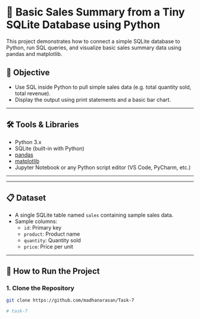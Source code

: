 # 🧾 Basic Sales Summary from a Tiny SQLite Database using Python

This project demonstrates how to connect a simple SQLite database to Python, run SQL queries, and visualize basic sales summary data using pandas and matplotlib.

## 📌 Objective

- Use SQL inside Python to pull simple sales data (e.g. total quantity sold, total revenue).
- Display the output using print statements and a basic bar chart.

---

## 🛠 Tools & Libraries

- Python 3.x
- SQLite (built-in with Python)
- [pandas](https://pandas.pydata.org/)
- [matplotlib](https://matplotlib.org/)
- Jupyter Notebook or any Python script editor (VS Code, PyCharm, etc.)

---


---

## 📋 Dataset

- A single SQLite table named `sales` containing sample sales data.
- Sample columns:
  - `id`: Primary key
  - `product`: Product name
  - `quantity`: Quantity sold
  - `price`: Price per unit

---

## 🚀 How to Run the Project

### 1. Clone the Repository

```bash
git clone https://github.com/madhanarasan/Task-7

# task-7
